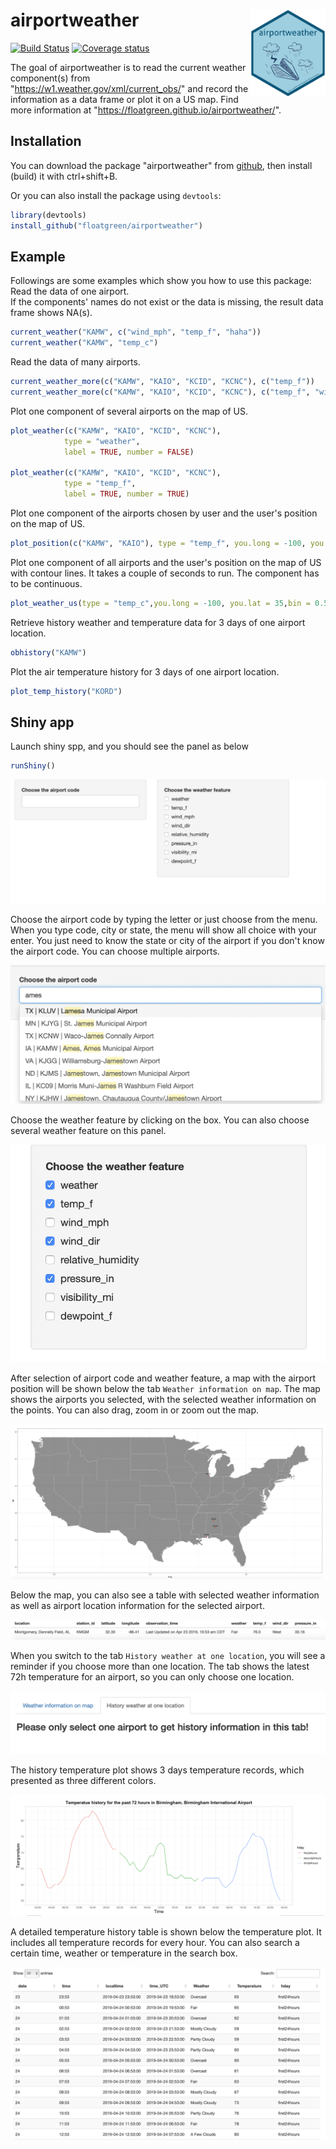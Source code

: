 
# airportweather <img src="man/figures/logo.png" align="right" alt="" width="120" />

[![Build Status](https://travis-ci.org/floatgreen/airportweather.svg?branch=master)](https://travis-ci.org/floatgreen/airportweather)
[![Coverage status](https://codecov.io/gh/floatgreen/airportweather/branch/master/graph/badge.svg)](https://codecov.io/github/floatgreen/airportweather?branch=master)


The goal of airportweather is to read the current weather component(s) from "https://w1.weather.gov/xml/current_obs/" and record the information as a data frame or plot it on a US map. Find more information at "https://floatgreen.github.io/airportweather/".

## Installation

You can download the package "airportweather" from [github](https://github.com/floatgreen/airportweather), then install (build) it with ctrl+shift+B.

Or you can also install the package using `devtools`:

``` r
library(devtools)
install_github("floatgreen/airportweather")
```

## Example

Followings are some examples which show you how to use this package:  
Read the data of one airport.  
If the components' names do not exist or the data is missing, the result data frame shows NA(s).

``` r
current_weather("KAMW", c("wind_mph", "temp_f", "haha"))
current_weather("KAMW", "temp_c")
```

Read the data of many airports.

``` r
current_weather_more(c("KAMW", "KAIO", "KCID", "KCNC"), c("temp_f"))
current_weather_more(c("KAMW", "KAIO", "KCID", "KCNC"), c("temp_f", "wind_mph"))
```

Plot one component of several airports on the map of US.

``` r
plot_weather(c("KAMW", "KAIO", "KCID", "KCNC"),
            type = "weather",
            label = TRUE, number = FALSE)
            
plot_weather(c("KAMW", "KAIO", "KCID", "KCNC"),
            type = "temp_f",
            label = TRUE, number = TRUE)
```

Plot one component of the airports chosen by user and the user's position on the map of US.

``` r
plot_position(c("KAMW", "KAIO"), type = "temp_f", you.long = -100, you.lat = 35,number = TRUE)
```

Plot one component of all airports and the user's position on the map of US with contour lines. It takes a couple of seconds to run. The component has to be continuous.

``` r
plot_weather_us(type = "temp_c",you.long = -100, you.lat = 35,bin = 0.5)
```

Retrieve history weather and temperature data for 3 days of one airport location. 

``` r
obhistory("KAMW")
```

Plot the air temperature history for 3 days of one airport location.

``` r
plot_temp_history("KORD")
```

## Shiny app

Launch shiny spp, and you should see the panel as below

``` r
runShiny()
```

![alt text](man/figures/launch.png "Launch shiny app")

Choose the airport code by typing the letter or just choose from the menu. When you type code, city or state, the menu will show all choice with your enter. You just need to know the state or city of the airport if you don't know the airport code.  You can choose multiple airports.


![alt text](man/figures/code.png "Choose airport code")

Choose the weather feature by clicking on the box. You can also choose several weather feature on this panel.

![alt text](man/figures/weather.png "Choose weather feature")

After selection of airport code and weather feature, a map with the airport position will be shown below the tab `Weather information on map`. The map shows the airports you selected, with the selected weather information on the points. You can also drag, zoom in or zoom out the map.

![alt text](man/figures/map.png "Map with airport")

Below the map, you can also see a table with selected weather information as well as airport location information for the selected airport.

![alt text](man/figures/info.png "Information of selected airport")

When you switch to the tab `History weather at one location`, you will see a reminder if you choose more than one location. The tab shows the latest 72h temperature for an airport, so you can only choose one location.

![alt text](man/figures/history.png "Reminder for error")

The history temperature plot shows 3 days temperature records, which presented as three different colors.

![alt text](man/figures/temp_plot.png "Temperature plot for 72h")

A detailed temperature history table is shown below the temperature plot. It includes all temperature records for every hour. You can also search a certain time, weather or temperature in the search box.

![alt text](man/figures/temp_table.png "Temperature table for 72h")


